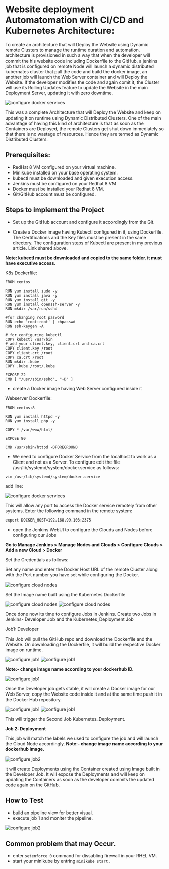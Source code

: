 
# Website deployment Automatomation with CI/CD and Kubernetes Architecture:
To create an architecture that will Deploy the Website using Dynamic remote Clusters to manage the runtime duration and automation.
architecture is provisioned in such a way that when the developer will commit the his website code including Dockerfile to the GitHub, a jenkins job that is configured on remote Node will launch a dynamic distributed kubernates cluster that pull the code and build the docker image, an another job will launch the Web Server container and will Deploy the Website. If the developer modifies the code and again comit it, the Cluster will use its Rolling Updates feature to update the Website in the main Deployment Server, updating it with zero downtime.

![configure docker services](/readme_images/Untitled%20document%20(1).jpg)

This was a complete Architecture that will Deploy the Website and keep on updating it on runtime using Dynamic Distributed Clusters. One of the main advantage of having this kind of architecture is that as soon as the Containers are Deployed, the remote Clusters get shut down immediately so that there is no wastage of resources. Hence they are termed as Dynamic Distributed Clusters.

## Prerequisites:

- RedHat 8 VM configured on your virtual machine.
- Minikube installed on your base operating system.
- kubectl must be downloaded and given execution access.
- Jenkins must be configured on your Redhat 8 VM
- Docker must be installed your Redhat 8 VM.
- Git/GitHub account must be configured.


## Steps to implement the Project

- Set up the GitHub account and configure it accordingly from the Git.

- Create a Docker image having Kubectl configured in it, using Dockerfile. The Certifications and the Key files must be present in the same directory. The configuration steps of Kubectl are present in my previous article. Link shared above.

**Note: kubectl must be downloaded and copied to the same folder. it must have executive access.**

K8s Dockerfile:
```
FROM centos

RUN yum install sudo -y
RUN yum install java -y
RUN yum install git -y
RUN yum install openssh-server -y
RUN mkdir /var/run/sshd

#for changing root pasword
RUN echo 'root:root' | chpasswd
RUN ssh-keygen -A

# for configuring kubectl
COPY kubectl /usr/bin
# add your client.key, client.crt and ca.crt
COPY client.key /root
COPY client.crt /root
COPY ca.crt /root
RUN mkdir .kube
COPY .kube /root/.kube

EXPOSE 22
CMD [ "/usr/sbin/sshd", "-D" ]
```


- create a Docker image having Web Server configured inside it

Webserver Dockerfile:

```
FROM centos:8

RUN yum install httpd -y
RUN yum install php -y

COPY * /var/www/html/

EXPOSE 80

CMD /usr/sbin/httpd -DFOREGROUND
```


- We need to configure Docker Service from the localhost to work as a Client and not as a Server. To configure edit the file /usr/lib/systemd/system/docker.service as follows:

`vim /usr/lib/systemd/system/docker.service `

add line:

![configure docker services](/readme_images/dconf.JPG)


This will allow any port to access the Docker service remotely from other systems. Enter the following command in the remote system:

`export DOCKER_HOST=192.168.99.103:2375`


- open the Jenkins WebUI to configure the Clouds and Nodes before configuring our Jobs

**Go to Manage Jenkins > Manage Nodes and Clouds > Configure Clouds > Add a new Cloud > Docker**

Set the Credentials as follows:

Set any name and enter the Docker Host URL of the remote Cluster along with the Port number you have set while configuring the Docker.

![configure cloud nodes](/readme_images/configcloud.JPG)

Set the Image name built using the Kubernetes Dockerfile

![configure cloud nodes](/readme_images/configcloud1.JPG)
![configure cloud nodes](/readme_images/configcloud2.JPG)


Once done now its time to configure Jobs in Jenkins. Create two Jobs in Jenkins- Developer Job and the Kubernetes_Deployment Job

Job1: Developer

This Job will pull the GitHub repo and download the Dockerfile and the Website. On downloading the Dockerfile, it will build the respective Docker image on runtime.

![configure job1](/readme_images/1.JPG)
![configure job1](/readme_images/2.JPG)

**Note:- change image name according to your dockerhub ID.**

![configure job1](/readme_images/3.JPG)



Once the Developer job gets stable, it will create a Docker image for our Web Server, copy the Website code inside it and at the same time push it in the Docker Hub repository.

![configure job1](/readme_images/4.JPG)
![configure job1](/readme_images/5.JPG)

This will trigger the Second Job Kubernetes_Deployment.

**Job 2: Deployment**

This job will match the labels we used to configure the job and will launch the Cloud Node accordingly.
**Note:- change image name according to your dockerhub image.**

![configure job2](/readme_images/6.JPG)

 it will create Deployments using the Container created using Image built in the Developer Job. It will expose the Deployments and will keep on updating the Containers as soon as the developer commits the updated code again on the GitHub.

## How to Test
- build an pipeline view for better visual.
- execute job 1 and moniter the pipeline.

![configure job2](/readme_images/7.JPG)

## Common problem that may Occur.
- enter `setenforce 0` command for dissabling firewall in your RHEL VM.
- start your minikube by entring `minikube start` .
